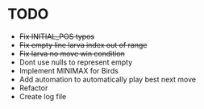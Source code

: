 # TODO

* ~~Fix INITIAL_POS typos~~
* ~~Fix empty line larva index out of range~~
* ~~Fix larva no move win condition~~
* Dont use nulls to represent empty
* Implement MINIMAX for Birds
* Add automation to automatically play best next move
* Refactor
* Create log file


